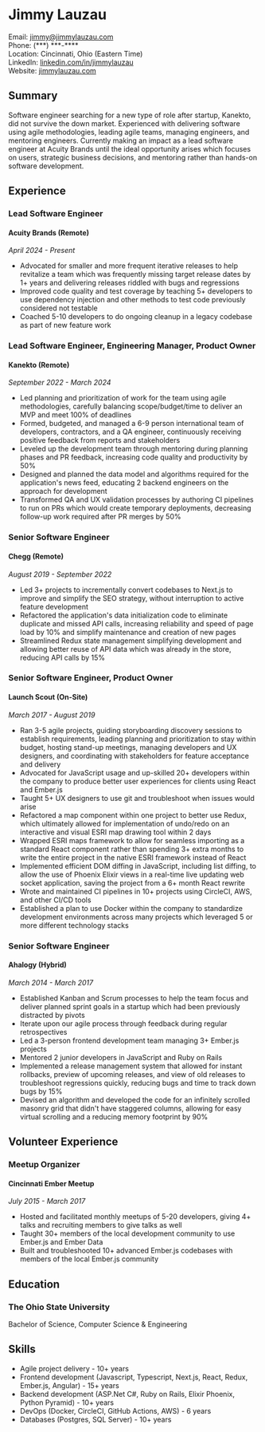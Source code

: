 Jimmy Lauzau
============

Email: jimmy@jimmylauzau.com  
Phone: (\*\*\*) \*\*\*-\*\*\*\*  
Location: Cincinnati, Ohio (Eastern Time)  
LinkedIn: [linkedin.com/in/jimmylauzau](https://www.linkedin.com/in/jimmylauzau/)  
Website: [jimmylauzau.com](http://www.jimmylauzau.com/)


Summary
-------

Software engineer searching for a new type of role after startup, Kanekto, did not survive the down market. Experienced with delivering software using agile methodologies, leading agile teams, managing engineers, and mentoring engineers. Currently making an impact as a lead software engineer at Acuity Brands until the ideal opportunity arises which focuses on users, strategic business decisions, and mentoring rather than hands-on software development.


Experience
----------

### Lead Software Engineer
#### Acuity Brands (Remote)
_April 2024 - Present_

- Advocated for smaller and more frequent iterative releases to help revitalize a team which was frequently missing target release dates by 1+ years and delivering releases riddled with bugs and regressions
- Improved code quality and test coverage by teaching 5+ developers to use dependency injection and other methods to test code previously considered not testable
- Coached 5-10 developers to do ongoing cleanup in a legacy codebase as part of new feature work

### Lead Software Engineer, Engineering Manager, Product Owner
#### Kanekto (Remote)
_September 2022 - March 2024_

- Led planning and prioritization of work for the team using agile methodologies, carefully balancing scope/budget/time to deliver an MVP and meet 100% of deadlines
- Formed, budgeted, and managed a 6-9 person international team of developers, contractors, and a QA engineer, continuously receiving positive feedback from reports and stakeholders
- Leveled up the development team through mentoring during planning phases and PR feedback, increasing code quality and productivity by 50%
- Designed and planned the data model and algorithms required for the application's news feed, educating 2 backend engineers on the approach for development
- Transformed QA and UX validation processes by authoring CI pipelines to run on PRs which would create temporary deployments, decreasing follow-up work required after PR merges by 50%

### Senior Software Engineer
#### Chegg (Remote)
_August 2019 - September 2022_

- Led 3+ projects to incrementally convert codebases to Next.js to improve and simplify the SEO strategy, without interruption to active feature development
- Refactored the application's data initialization code to eliminate duplicate and missed API calls, increasing reliability and speed of page load by 10% and simplify maintenance and creation of new pages
- Streamlined Redux state management simplifying development and allowing better reuse of API data which was already in the store, reducing API calls by 15%

### Senior Software Engineer, Product Owner
#### Launch Scout (On-Site)
_March 2017 - August 2019_

- Ran 3-5 agile projects, guiding storyboarding discovery sessions to establish requirements, leading planning and prioritization to stay within budget, hosting stand-up meetings, managing developers and UX designers, and coordinating with stakeholders for feature acceptance and delivery
- Advocated for JavaScript usage and up-skilled 20+ developers within the company to produce better user experiences for clients using React and Ember.js
- Taught 5+ UX designers to use git and troubleshoot when issues would arise
- Refactored a map component within one project to better use Redux, which ultimately allowed for implementation of undo/redo on an interactive and visual ESRI map drawing tool within 2 days
- Wrapped ESRI maps framework to allow for seamless importing as a standard React component rather than spending 3+ extra months to write the entire project in the native ESRI framework instead of React
- Implemented efficient DOM diffing in JavaScript, including list diffing, to allow the use of Phoenix Elixir views in a real-time live updating web socket application, saving the project from a 6+ month React rewrite
- Wrote and maintained CI pipelines in 10+ projects using CircleCI, AWS, and other CI/CD tools
- Established a plan to use Docker within the company to standardize development environments across many projects which leveraged 5 or more different technology stacks

### Senior Software Engineer
#### Ahalogy (Hybrid)
_March 2014 - March 2017_

- Established Kanban and Scrum processes to help the team focus and deliver planned sprint goals in a startup which had been previously distracted by pivots
- Iterate upon our agile process through feedback during regular retrospectives
- Led a 3-person frontend development team managing 3+ Ember.js projects
- Mentored 2 junior developers in JavaScript and Ruby on Rails
- Implemented a release management system that allowed for instant rollbacks, preview of upcoming releases, and view of old releases to troubleshoot regressions quickly, reducing bugs and time to track down bugs by 15%
- Devised an algorithm and developed the code for an infinitely scrolled masonry grid that didn't have staggered columns, allowing for easy virtual scrolling and a reducing memory footprint by 90%


Volunteer Experience
--------------------

### Meetup Organizer
#### Cincinnati Ember Meetup
_July 2015 - March 2017_

- Hosted and facilitated monthly meetups of 5-20 developers, giving 4+ talks and recruiting members to give talks as well
- Taught 30+ members of the local development community to use Ember.js and Ember Data
- Built and troubleshooted 10+ advanced Ember.js codebases with members of the local Ember.js community


Education
---------

### The Ohio State University
Bachelor of Science, Computer Science & Engineering


Skills
------

- Agile project delivery - 10+ years
- Frontend development (Javascript, Typescript, Next.js, React, Redux, Ember.js, Angular) - 15+ years
- Backend development (ASP.Net C#, Ruby on Rails, Elixir Phoenix, Python Pyramid) - 10+ years
- DevOps (Docker, CircleCI, GitHub Actions, AWS) - 6 years
- Databases (Postgres, SQL Server) - 10+ years
